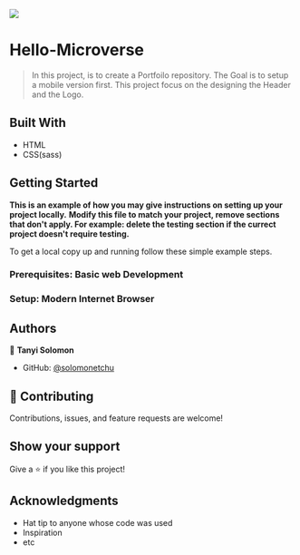 ![](https://img.shields.io/badge/Microverse-blueviolet)

# Hello-Microverse

> In this project, is to create a Portfoilo repository. The Goal is to setup a mobile version first. This project focus on the designing the Header and the Logo.

## Built With

- HTML
- CSS(sass)


## Getting Started

**This is an example of how you may give instructions on setting up your project locally.**
**Modify this file to match your project, remove sections that don't apply. For example: delete the testing section if the currect project doesn't require testing.**


To get a local copy up and running follow these simple example steps.

### Prerequisites: Basic web Development

### Setup: Modern Internet Browser




## Authors

👤 **Tanyi Solomon**

- GitHub: [@solomonetchu](https://github.com/solomonetchu)

## 🤝 Contributing

Contributions, issues, and feature requests are welcome!

## Show your support

Give a ⭐️ if you like this project!

## Acknowledgments

- Hat tip to anyone whose code was used
- Inspiration
- etc